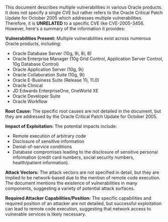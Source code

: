 This document describes multiple vulnerabilities in various Oracle products. It does not specify a single CVE but rather refers to the Oracle Critical Patch Update for October 2005 which addresses multiple vulnerabilities. Therefore, it is **UNRELATED** to a specific CVE like CVE-2005-3456. However, here's a summary of the information it provides:

**Vulnerabilities Present:**
Multiple vulnerabilities exist across numerous Oracle products, including:
* Oracle Database Server (10g, 9i, 8i, 8)
* Oracle Enterprise Manager (10g Grid Control, Application Server Control, 10g Database Control)
* Oracle Application Server (10g, 9i)
* Oracle Collaboration Suite (10g, 9i)
* Oracle E-Business Suite (Release 11i, 11.0)
* Oracle Clinical
* JD Edwards EnterpriseOne, OneWorld XE
* Oracle Developer Suite
* Oracle Workflow

**Root Cause:**
The specific root causes are not detailed in the document, but they are addressed by the Oracle Critical Patch Update for October 2005.

**Impact of Exploitation:**
The potential impacts include:
*   Remote execution of arbitrary code
*   Disclosure of sensitive information
*   Denial-of-service conditions
*   Database compromises leading to the disclosure of sensitive personal information (credit card numbers, social security numbers, health/patient information).

**Attack Vectors:**
The attack vectors are not specified in detail, but they are implied to be network-based due to the mention of remote code execution. The document mentions the existence of vulnerabilities in many components, suggesting a variety of potential attack surfaces.

**Required Attacker Capabilities/Position:**
The specific capabilities and required position of an attacker are not detailed, but successful exploitation can lead to remote code execution, suggesting that network access to vulnerable services is likely necessary.
